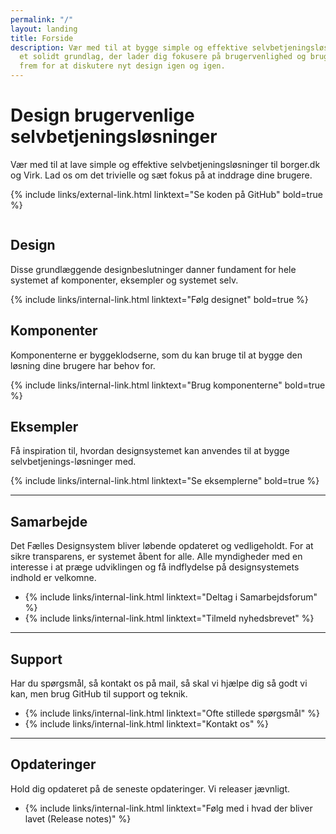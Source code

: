 ```yaml
---
permalink: "/"
layout: landing
title: Forside
description: Vær med til at bygge simple og effektive selvbetjeningsløsninger fra
  et solidt grundlag, der lader dig fokusere på brugervenlighed og brugerinddragelse
  frem for at diskutere nyt design igen og igen.
---
```


<div class="bg-alternative py-9">
    <div class="container">
        <div class="row">
            <div class="col-12 col-lg-7">
                <h1>Design brugervenlige selvbetjeningsløsninger</h1>
                <p class="font-lead">
                    Vær med til at lave simple og effektive selvbetjeningsløsninger til borger.dk og Virk. Lad os om det trivielle og sæt fokus på at inddrage dine brugere.
                </p>
                <p>{% include links/external-link.html linktext="Se koden på GitHub" bold=true %}</p>
            </div>
            <div class="col-12 col-lg-5 align-text-center">
                <img id="designsystem-illustration" src="{{ site.baseurl }}/assets/img/descriptionimages/Forside_illu_virk.svg" alt="" class="d-none d-lg-inline-block">
            </div>
        </div>
    </div>
</div>

<div class="container">
    <div class="row py-9">
        <div class="col-12 col-lg-4">
            <h2 class="mt-0">Design</h2>
            <p>Disse grundlæggende designbeslutninger danner fundament for hele systemet af komponenter, eksempler og systemet selv.</p>
            <p>{% include links/internal-link.html linktext="Følg designet" bold=true %}</p>
        </div>
        <div class="col-12 col-lg-4">
            <h2 class="mt-0">Komponenter</h2>
            <p>Komponenterne er byggeklodserne, som du kan bruge til at bygge den løsning dine brugere har behov for.</p>
            <p>{% include links/internal-link.html linktext="Brug komponenterne" bold=true %}</p>
        </div>
        <div class="col-12 col-lg-4">
            <h2 class="mt-0">Eksempler</h2>
            <p>Få inspiration til, hvordan designsystemet kan anvendes til at bygge selvbetjenings-løsninger med.</p>
            <p>{% include links/internal-link.html linktext="Se eksemplerne" bold=true %}</p>
        </div>
    </div>
    <hr>
    <div class="py-9">
        <h2 class="mt-0">Samarbejde</h2>
        <p>Det Fælles Designsystem bliver løbende opdateret og vedligeholdt. For at sikre transparens, er systemet åbent for alle. Alle myndigheder med en interesse i at præge udviklingen og få indflydelse på designsystemets indhold er velkomne. </p>
        <ul class="nobullet-list">
            <li>{% include links/internal-link.html linktext="Deltag i Samarbejdsforum" %}</li>
            <li>{% include links/internal-link.html linktext="Tilmeld nyhedsbrevet" %}</li>
        </ul>
    </div>
    <hr>
    <div class="py-9">
        <h2 class="mt-0">Support</h2>
        <p>Har du spørgsmål, så kontakt os på mail, så skal vi hjælpe dig så godt vi kan, men brug GitHub til support og teknik.</p>
        <ul class="nobullet-list">
            <li>{% include links/internal-link.html linktext="Ofte stillede spørgsmål" %}</li>
            <li>{% include links/internal-link.html linktext="Kontakt os" %}</li>
        </ul>
    </div>
    <hr>
    <div class="pt-9">
        <h2 class="mt-0">Opdateringer</h2>
        <p>Hold dig opdateret på de seneste opdateringer. Vi releaser jævnligt.</p>
        <ul class="nobullet-list">
            <li>{% include links/internal-link.html linktext="Følg med i hvad der bliver lavet (Release notes)" %}</li>
        </ul>
    </div> 
</div>
